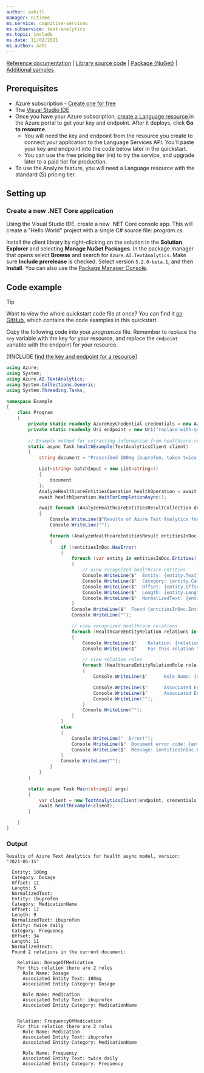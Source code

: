 ```yaml
---
author: aahill
manager: nitinme
ms.service: cognitive-services
ms.subservice: text-analytics
ms.topic: include
ms.date: 11/02/2021
ms.author: aahi
---
```


[Reference documentation](/dotnet/api/azure.ai.textanalytics?preserve-view=true&view=azure-dotnet-preview) | [Library source code](https://github.com/Azure/azure-sdk-for-net/tree/master/sdk/textanalytics/Azure.AI.TextAnalytics) | [Package (NuGet)](https://www.nuget.org/packages/Azure.AI.TextAnalytics/5.1.0) | [Additional samples](https://github.com/Azure/azure-sdk-for-net/tree/master/sdk/textanalytics/Azure.AI.TextAnalytics/samples)


## Prerequisites

* Azure subscription - [Create one for free](https://azure.microsoft.com/free/cognitive-services)
* The [Visual Studio IDE](https://visualstudio.microsoft.com/vs/)
* Once you have your Azure subscription, <a href="https://ms.portal.azure.com/#create/Microsoft.CognitiveServicesTextAnalytics"  title="Create a Language resource"  target="_blank">create a Language resource </a> in the Azure portal to get your key and endpoint.  After it deploys, click **Go to resource**.
    * You will need the key and endpoint from the resource you create to connect your application to the Language Services API. You'll paste your key and endpoint into the code below later in the quickstart.
    * You can use the free pricing tier (`F0`) to try the service, and upgrade later to a paid tier for production.
* To use the Analyze feature, you will need a Language resource with the standard (S) pricing tier.

## Setting up

### Create a new .NET Core application

Using the Visual Studio IDE, create a new .NET Core console app. This will create a "Hello World" project with a single C# source file: *program.cs*.

Install the client library by right-clicking on the solution in the **Solution Explorer** and selecting **Manage NuGet Packages**. In the package manager that opens select **Browse** and search for `Azure.AI.TextAnalytics`. Make sure **Include prerelease** is checked. Select version `5.2.0-beta.1`, and then **Install**. You can also use the [Package Manager Console](/nuget/consume-packages/install-use-packages-powershell#find-and-install-a-package).


## Code example

> [!TIP]
> Want to view the whole quickstart code file at once? You can find it [on GitHub](https://github.com/Azure-Samples/cognitive-services-quickstart-code/blob/master/dotnet/TextAnalytics/program.cs), which contains the code examples in this quickstart. 

Copy the following code into your *program.cs* file. Remember to replace the `key` variable with the key for your resource, and replace the `endpoint` variable with the endpoint for your resource. 

[!INCLUDE [find the key and endpoint for a resource](../../../includes/find-azure-resource-info.md)]

```csharp
using Azure;
using System;
using Azure.AI.TextAnalytics;
using System.Collections.Generic;
using System.Threading.Tasks;

namespace Example
{
    class Program
    {
        private static readonly AzureKeyCredential credentials = new AzureKeyCredential("replace-with-your-key-here");
        private static readonly Uri endpoint = new Uri("replace-with-your-endpoint-here");
        
        // Example method for extracting information from healthcare-related text 
        static async Task healthExample(TextAnalyticsClient client)
        {
            string document = "Prescribed 100mg ibuprofen, taken twice daily.";

            List<string> batchInput = new List<string>()
            {
                document
            };
            AnalyzeHealthcareEntitiesOperation healthOperation = await client.StartAnalyzeHealthcareEntitiesAsync(batchInput);
            await healthOperation.WaitForCompletionAsync();

            await foreach (AnalyzeHealthcareEntitiesResultCollection documentsInPage in healthOperation.Value)
            {
                Console.WriteLine($"Results of Azure Text Analytics for health async model, version: \"{documentsInPage.ModelVersion}\"");
                Console.WriteLine("");

                foreach (AnalyzeHealthcareEntitiesResult entitiesInDoc in documentsInPage)
                {
                    if (!entitiesInDoc.HasError)
                    {
                        foreach (var entity in entitiesInDoc.Entities)
                        {
                            // view recognized healthcare entities
                            Console.WriteLine($"  Entity: {entity.Text}");
                            Console.WriteLine($"  Category: {entity.Category}");
                            Console.WriteLine($"  Offset: {entity.Offset}");
                            Console.WriteLine($"  Length: {entity.Length}");
                            Console.WriteLine($"  NormalizedText: {entity.NormalizedText}");
                        }
                        Console.WriteLine($"  Found {entitiesInDoc.EntityRelations.Count} relations in the current document:");
                        Console.WriteLine("");

                        // view recognized healthcare relations
                        foreach (HealthcareEntityRelation relations in entitiesInDoc.EntityRelations)
                        {
                            Console.WriteLine($"    Relation: {relations.RelationType}");
                            Console.WriteLine($"    For this relation there are {relations.Roles.Count} roles");

                            // view relation roles
                            foreach (HealthcareEntityRelationRole role in relations.Roles)
                            {
                                Console.WriteLine($"      Role Name: {role.Name}");

                                Console.WriteLine($"      Associated Entity Text: {role.Entity.Text}");
                                Console.WriteLine($"      Associated Entity Category: {role.Entity.Category}");
                                Console.WriteLine("");
                            }
                            Console.WriteLine("");
                        }
                    }
                    else
                    {
                        Console.WriteLine("  Error!");
                        Console.WriteLine($"  Document error code: {entitiesInDoc.Error.ErrorCode}.");
                        Console.WriteLine($"  Message: {entitiesInDoc.Error.Message}");
                    }
                    Console.WriteLine("");
                }
            }
        }

        static async Task Main(string[] args)
        {
            var client = new TextAnalyticsClient(endpoint, credentials);
            await healthExample(client);
        }

    }
}

```

### Output

```console
Results of Azure Text Analytics for health async model, version: "2021-05-15"

  Entity: 100mg
  Category: Dosage
  Offset: 11
  Length: 5
  NormalizedText:
  Entity: ibuprofen
  Category: MedicationName
  Offset: 17
  Length: 9
  NormalizedText: ibuprofen
  Entity: twice daily
  Category: Frequency
  Offset: 34
  Length: 11
  NormalizedText:
  Found 2 relations in the current document:

    Relation: DosageOfMedication
    For this relation there are 2 roles
      Role Name: Dosage
      Associated Entity Text: 100mg
      Associated Entity Category: Dosage

      Role Name: Medication
      Associated Entity Text: ibuprofen
      Associated Entity Category: MedicationName


    Relation: FrequencyOfMedication
    For this relation there are 2 roles
      Role Name: Medication
      Associated Entity Text: ibuprofen
      Associated Entity Category: MedicationName

      Role Name: Frequency
      Associated Entity Text: twice daily
      Associated Entity Category: Frequency
```